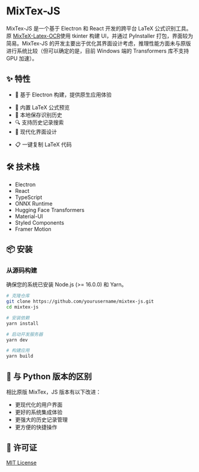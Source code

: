# MixTex-JS

MixTex-JS 是一个基于 Electron 和 React 开发的跨平台 LaTeX 公式识别工具。原 [MixTeX-Latex-OCR](https://github.com/RQLuo/MixTeX-Latex-OCR)使用 tkinter 构建 UI，并通过 PyInstaller 打包，界面较为简易。MixTex-JS 的开发主要出于优化其界面设计考虑，推理性能方面未与原版进行系统比较（但可以确定的是，目前 Windows 端的 Transformers 库不支持 GPU 加速）。

## ✨ 特性

- 🚀 基于 Electron 构建，提供原生应用体验
<!-- - 🎯 支持快捷键触发截图识别 -->
- 📝 内置 LaTeX 公式预览
- 💾 本地保存识别历史
- 🔍 支持历史记录搜索
- 🎨 现代化界面设计
<!-- - 🌈 支持自定义主题
- 📊 支持调试视图
- 🔄 支持快速重试识别 -->
- 📋 一键复制 LaTeX 代码

## 🛠️ 技术栈

- Electron
- React
- TypeScript
- ONNX Runtime
- Hugging Face Transformers
- Material-UI
- Styled Components
- Framer Motion

## 📦 安装

<!-- ### 从发布版本安装

1. 访问 [Releases](https://github.com/yourusername/mixtex-js/releases) 页面
2. 下载适用于您操作系统的安装包
3. 运行安装程序 -->

### 从源码构建

确保您的系统已安装 Node.js (>= 16.0.0) 和 Yarn。

```bash
# 克隆仓库
git clone https://github.com/yourusername/mixtex-js.git
cd mixtex-js

# 安装依赖
yarn install

# 启动开发服务器
yarn dev

# 构建应用
yarn build
```

<!-- ## 🚀 使用方法

1. 启动应用后，它会在系统托盘中运行
2. 使用快捷键（默认为 `Ctrl+Shift+X`）或点击托盘图标来启动截图
3. 选择包含数学公式的区域
4. 等待识别完成，结果会自动显示在主窗口中
5. 点击复制按钮即可获取 LaTeX 代码 -->

## 🔄 与 Python 版本的区别

相比原版 MixTex，JS 版本有以下改进：

- 更现代化的用户界面
- 更好的系统集成体验
- 更强大的历史记录管理
- 更方便的快捷操作

## 📄 许可证

[MIT License](LICENSE)
